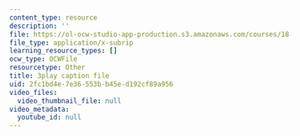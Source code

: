 ```yaml
---
content_type: resource
description: ''
file: https://ol-ocw-studio-app-production.s3.amazonaws.com/courses/18-03sc-differential-equations-fall-2011/2fc1bd4e7e36553bb45ed192cf89a956_yD0_EQLxHcw.vtt
file_type: application/x-subrip
learning_resource_types: []
ocw_type: OCWFile
resourcetype: Other
title: 3play caption file
uid: 2fc1bd4e-7e36-553b-b45e-d192cf89a956
video_files:
  video_thumbnail_file: null
video_metadata:
  youtube_id: null
---
```

